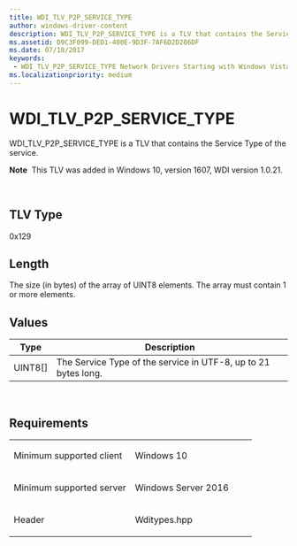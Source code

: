 ```yaml
---
title: WDI_TLV_P2P_SERVICE_TYPE
author: windows-driver-content
description: WDI_TLV_P2P_SERVICE_TYPE is a TLV that contains the Service Type of the service.
ms.assetid: D9C3F099-DED1-400E-9D3F-7AF6D2D286DF
ms.date: 07/18/2017 
keywords:
 - WDI_TLV_P2P_SERVICE_TYPE Network Drivers Starting with Windows Vista
ms.localizationpriority: medium
---
```


# WDI\_TLV\_P2P\_SERVICE\_TYPE


WDI\_TLV\_P2P\_SERVICE\_TYPE is a TLV that contains the Service Type of the service.

**Note**  This TLV was added in Windows 10, version 1607, WDI version 1.0.21.

 

## TLV Type


0x129

## Length


The size (in bytes) of the array of UINT8 elements. The array must contain 1 or more elements.

## Values


| Type      | Description                                                    |
|-----------|----------------------------------------------------------------|
| UINT8\[\] | The Service Type of the service in UTF-8, up to 21 bytes long. |

 

Requirements
------------

<table>
<colgroup>
<col width="50%" />
<col width="50%" />
</colgroup>
<tbody>
<tr class="odd">
<td><p>Minimum supported client</p></td>
<td><p>Windows 10</p></td>
</tr>
<tr class="even">
<td><p>Minimum supported server</p></td>
<td><p>Windows Server 2016</p></td>
</tr>
<tr class="odd">
<td><p>Header</p></td>
<td>Wditypes.hpp</td>
</tr>
</tbody>
</table>

 

 




